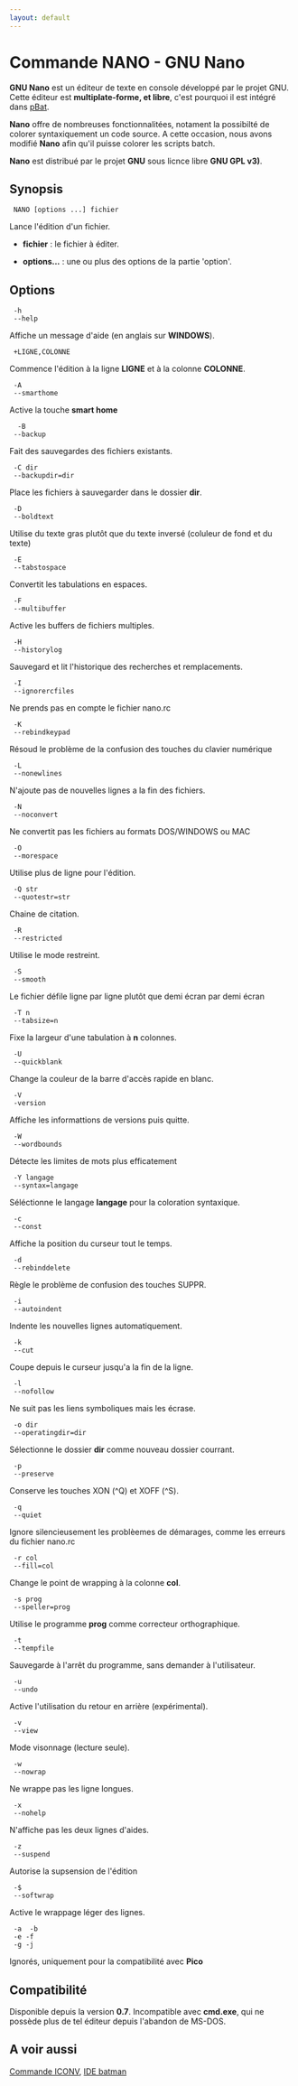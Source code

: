 ```yaml
---
layout: default
---
```

# Commande NANO - GNU Nano #

**GNU Nano** est un éditeur de texte en console développé par le projet GNU. 
Cette éditeur est **multiplate-forme, et libre**, c'est pourquoi il est 
intégré dans [pBat](pbat).

**Nano** offre de nombreuses fonctionnalitées, notament la possibilté de 
colorer syntaxiquement un code source. A cette occasion, nous avons modifié 
**Nano** afin qu'il puisse colorer les scripts batch.

**Nano** est distribué par le projet **GNU** sous licnce libre **GNU GPL 
v3\)**.

## Synopsis ##

     NANO [options ...] fichier

Lance l'édition d'un fichier.

* **fichier** : le fichier à éditer.

* **options...** : une ou plus des options de la partie 'option'.

## Options ##

     -h
     --help

Affiche un message d'aide \(en anglais sur **WINDOWS**\).

     +LIGNE,COLONNE

Commence l'édition à la ligne **LIGNE** et à la colonne **COLONNE**.

     -A
     --smarthome

Active la touche **smart home**

      -B
     --backup

Fait des sauvegardes des fichiers existants.

     -C dir
     --backupdir=dir

Place les fichiers à sauvegarder dans le dossier **dir**.

     -D
     --boldtext

Utilise du texte gras plutôt que du texte inversé \(coluleur de fond et du 
texte\)

     -E
     --tabstospace

Convertit les tabulations en espaces.

     -F
     --multibuffer

Active les buffers de fichiers multiples.

     -H
     --historylog

Sauvegard et lit l'historique des recherches et remplacements.

     -I
     --ignorercfiles

Ne prends pas en compte le fichier nano.rc

     -K
     --rebindkeypad

Résoud le problème de la confusion des touches du clavier numérique

     -L
     --nonewlines

N'ajoute pas de nouvelles lignes a la fin des fichiers.

     -N
     --noconvert

Ne convertit pas les fichiers au formats DOS/WINDOWS ou MAC

     -O
     --morespace

Utilise plus de ligne pour l'édition.

     -Q str
     --quotestr=str

Chaine de citation.

     -R
     --restricted

Utilise le mode restreint.

     -S
     --smooth

Le fichier défile ligne par ligne plutôt que demi écran par demi écran

     -T n
     --tabsize=n

Fixe la largeur d'une tabulation à **n** colonnes.

     -U
     --quickblank

Change la couleur de la barre d'accès rapide en blanc.

     -V
     -version

Affiche les informattions de versions puis quitte.

     -W
     --wordbounds

Détecte les limites de mots plus efficatement

     -Y langage
     --syntax=langage

Séléctionne le langage **langage** pour la coloration syntaxique.

     -c
     --const

Affiche la position du curseur tout le temps.

     -d
     --rebinddelete

Règle le problème de confusion des touches SUPPR.

     -i
     --autoindent

Indente les nouvelles lignes automatiquement.

     -k
     --cut

Coupe depuis le curseur jusqu'a la fin de la ligne.

     -l
     --nofollow

Ne suit pas les liens symboliques mais les écrase.

     -o dir
     --operatingdir=dir

Sélectionne le dossier **dir** comme nouveau dossier courrant.

     -p
     --preserve

Conserve les touches XON \(^Q\) et XOFF \(^S\).

     -q
     --quiet

Ignore silencieusement les problèemes de démarages, comme les erreurs du 
fichier nano.rc

     -r col
     --fill=col

Change le point de wrapping à la colonne **col**.

     -s prog
     --speller=prog

Utilise le programme **prog** comme correcteur orthographique.

     -t
     --tempfile

Sauvegarde à l'arrêt du programme, sans demander à l'utilisateur.

     -u
     --undo

Active l'utilisation du retour en arrière \(expérimental\).

     -v
     --view

Mode visonnage \(lecture seule\).

     -w
     --nowrap

Ne wrappe pas les ligne longues.

     -x
     --nohelp

N'affiche pas les deux lignes d'aides.

     -z
     --suspend

Autorise la supsension de l'édition

     -$
     --softwrap

Active le wrappage léger des lignes.

     -a  -b
     -e -f
     -g -j

Ignorés, uniquement pour la compatibilité avec **Pico**

## Compatibilité ##

Disponible depuis la version **0.7**. Incompatible avec **cmd.exe**, qui ne 
possède plus de tel éditeur depuis l'abandon de MS-DOS.

## A voir aussi ##

[Commande ICONV](iconv), [IDE batman](batman) 

